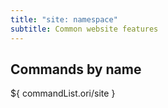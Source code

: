 ```yaml
---
title: "site: namespace"
subtitle: Common website features
---
```


## Commands by name

${ commandList.ori/site }
